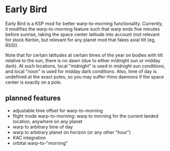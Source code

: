 # Early Bird
Early Bird is a KSP mod for better warp-to-morning functionality.
Currently, it modifies the warp-to-morning feature such that warp ends five
minutes before sunrise, taking the space center latitude into account (not
relevant for stock Kerbin, but relevant for any planet mod that fakes axial
tilt (eg, RSS)).

Note that for certain latitudes at certain times of the year on bodies with
tilt relative to the sun, there is no dawn (due to either midnight sun or
midday dark). At such locations, local "midnight" is used in midnight sun
conditions, and local "noon" is used for midday dark conditions. Also, time
of day is undefined at the exact poles, so you may suffer rhino daemons if
the space center is exactly on a pole.

## planned features
* adjustable time offset for warp-to-morning
* flight mode warp-to-morning: warp to morning for the current landed
  location, anywhere on any planet
* warp to arbitrary time of day
* warp to arbitrary planet on horizon (or any other "hour")
* KAC integration
* orbital warp-to-"morning"
